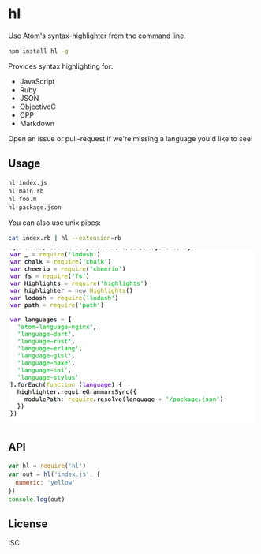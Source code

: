 # hl

Use Atom's syntax-highlighter from the command line.

```sh
npm install hl -g
```

Provides syntax highlighting for:

* JavaScript
* Ruby
* JSON
* ObjectiveC
* CPP
* Markdown

Open an issue or pull-request if we're missing a language you'd like to see!

## Usage

```sh
hl index.js
hl main.rb
hl foo.m
hl package.json
```

You can also use unix pipes:

```sh
cat index.rb | hl --extension=rb
```

<img width="500" src="screen.png">

## API

```js
var hl = require('hl')
var out = hl('index.js', {
  numeric: 'yellow'
})
console.log(out)
```

## License

ISC
